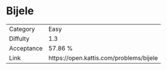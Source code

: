 # Bijele

<table>
    <tr>
        <td>Category</td>
        <td>Easy</td>
    </tr>
    <tr>
        <td>Diffulty</td>
        <td>1.3</td>
    </tr>
    <tr>
        <td>Acceptance</td>
        <td>57.86 %</td>
    </tr>
    <tr>
        <td>Link</td>
        <td>https://open.kattis.com/problems/bijele</td>
    </tr>
</table>